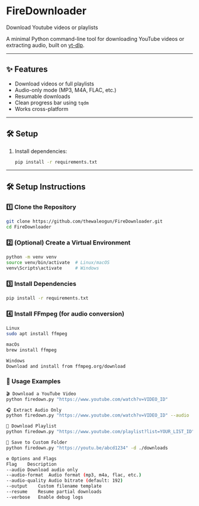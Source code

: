 # FireDownloader
Download Youtube videos or playlists

A minimal Python command-line tool for downloading YouTube videos or extracting audio, built on [yt-dlp](https://github.com/yt-dlp/yt-dlp).

---

## ✨ Features
- Download videos or full playlists  
- Audio-only mode (MP3, M4A, FLAC, etc.)  
- Resumable downloads  
- Clean progress bar using `tqdm`  
- Works cross-platform  

---

## 🛠️ Setup

1. Install dependencies:
   ```bash
   pip install -r requirements.txt
---

## 🛠️ Setup Instructions

### 1️⃣ Clone the Repository
```bash
git clone https://github.com/thewaleogun/FireDownloader.git
cd FireDownloader
```
### 2️⃣ (Optional) Create a Virtual Environment
```bash
python -m venv venv
source venv/bin/activate  # Linux/macOS
venv\Scripts\activate     # Windows
```
### 3️⃣ Install Dependencies
```bash
pip install -r requirements.txt
```
### 4️⃣ Install FFmpeg (for audio conversion)
```bash
Linux
sudo apt install ffmpeg

macOs
brew install ffmpeg

Windows
Download and install from ffmpeg.org/download
```
### 🚀 Usage Examples
```bash
🎬 Download a YouTube Video
python firedown.py "https://www.youtube.com/watch?v=VIDEO_ID"

🎧 Extract Audio Only
python firedown.py "https://www.youtube.com/watch?v=VIDEO_ID" --audio

📜 Download Playlist
python firedown.py "https://www.youtube.com/playlist?list=YOUR_LIST_ID" --playlist

💾 Save to Custom Folder
python firedown.py "https://youtu.be/abcd1234" -d ./downloads

⚙️ Options and Flags
Flag	Description
--audio	Download audio only
--audio-format	Audio format (mp3, m4a, flac, etc.)
--audio-quality	Audio bitrate (default: 192)
--output	Custom filename template
--resume	Resume partial downloads
--verbose	Enable debug logs

